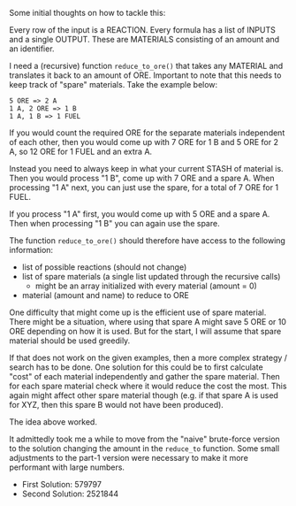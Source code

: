 Some initial thoughts on how to tackle this:

Every row of the input is a REACTION.
Every formula has a list of INPUTS and a single OUTPUT.
These are MATERIALS consisting of an amount and an identifier.

I need a (recursive) function `reduce_to_ore()` that takes any MATERIAL and translates it back to an amount of ORE.
Important to note that this needs to keep track of "spare" materials.
Take the example below:

```
5 ORE => 2 A
1 A, 2 ORE => 1 B
1 A, 1 B => 1 FUEL
```

If you would count the required ORE for the separate materials independent of each other, then you would come up with 7 ORE for 1 B and 5 ORE for 2 A, so 12 ORE for 1 FUEL and an extra A.

Instead you need to always keep in what your current STASH of material is.
Then you would process "1 B", come up with 7 ORE and a spare A.
When processing "1 A" next, you can just use the spare, for a total of 7 ORE for 1 FUEL.

If you process "1 A" first, you would come up with 5 ORE and a spare A.
Then when processing "1 B" you can again use the spare.

The function `reduce_to_ore()` should therefore have access to the following information:
* list of possible reactions (should not change)
* list of spare materials (a single list updated through the recursive calls)
    * might be an array initialized with every material (amount = 0)
* material (amount and name) to reduce to ORE

One difficulty that might come up is the efficient use of spare material.
There might be a situation, where using that spare A might save 5 ORE or 10 ORE depending on how it is used.
But for the start, I will assume that spare material should be used greedily.

If that does not work on the given examples, then a more complex strategy / search has to be done.
One solution for this could be to first calculate "cost" of each material independently and gather the spare material.
Then for each spare material check where it would reduce the cost the most.
This again might affect other spare material though (e.g. if that spare A is used for XYZ, then this spare B would not have been produced).

The idea above worked.

It admittedly took me a while to move from the "naive" brute-force version to the solution changing the amount in the `reduce_to` function.
Some small adjustments to the part-1 version were necessary to make it more performant with large numbers.

* First Solution: 579797
* Second Solution: 2521844
